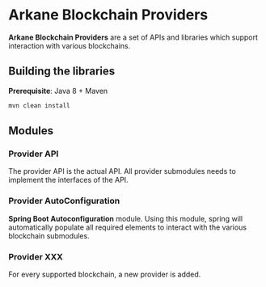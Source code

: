 # Arkane Blockchain Providers

**Arkane Blockchain Providers** are a set of APIs and libraries which support interaction with various blockchains.

## Building the libraries   

**Prerequisite**: Java 8 + Maven

```bash
mvn clean install
```

## Modules

### Provider API

The provider API is the actual API. All provider submodules needs to implement the interfaces of the API.

### Provider AutoConfiguration

**Spring Boot Autoconfiguration** module. Using this module, spring will automatically populate all required elements to interact with the various
blockchain submodules.

### Provider XXX 

For every supported blockchain, a new provider is added.